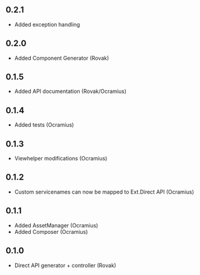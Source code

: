 ## 0.2.1

- Added exception handling

## 0.2.0

- Added Component Generator (Rovak)

## 0.1.5

- Added API documentation (Rovak/Ocramius)

## 0.1.4

- Added tests (Ocramius)

## 0.1.3

- Viewhelper modifications (Ocramius)

## 0.1.2

- Custom servicenames can now be mapped to Ext.Direct API (Ocramius)

## 0.1.1

- Added AssetManager (Ocramius)
- Added Composer (Ocramius)

## 0.1.0

- Direct API generator + controller (Rovak)